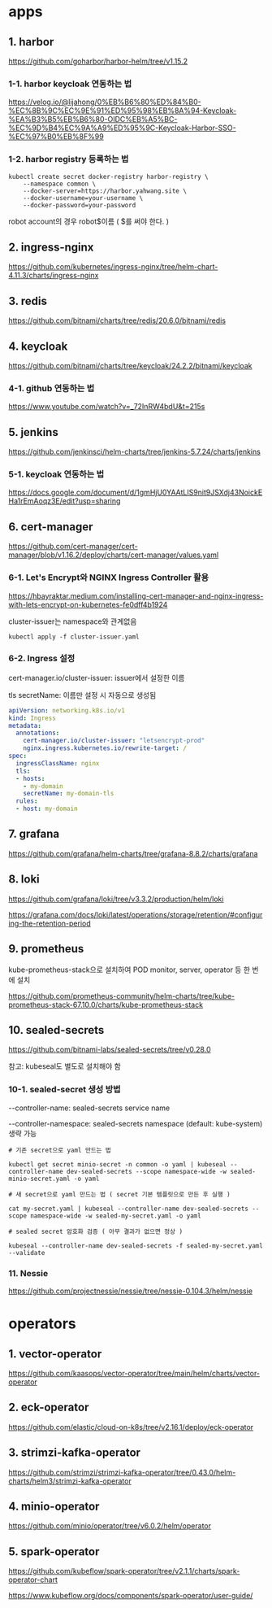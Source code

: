 # apps

## 1. harbor

https://github.com/goharbor/harbor-helm/tree/v1.15.2

### 1-1. harbor keycloak 연동하는 법

https://velog.io/@lijahong/0%EB%B6%80%ED%84%B0-%EC%8B%9C%EC%9E%91%ED%95%98%EB%8A%94-Keycloak-%EA%B3%B5%EB%B6%80-OIDC%EB%A5%BC-%EC%9D%B4%EC%9A%A9%ED%95%9C-Keycloak-Harbor-SSO-%EC%97%B0%EB%8F%99

### 1-2. harbor registry 등록하는 법

```
kubectl create secret docker-registry harbor-registry \
    --namespace common \
    --docker-server=https://harbor.yahwang.site \
    --docker-username=your-username \
    --docker-password=your-password
```

robot account의 경우 robot\$이름 ( \$를 써야 한다. )

## 2. ingress-nginx

https://github.com/kubernetes/ingress-nginx/tree/helm-chart-4.11.3/charts/ingress-nginx

## 3. redis

https://github.com/bitnami/charts/tree/redis/20.6.0/bitnami/redis

## 4. keycloak

https://github.com/bitnami/charts/tree/keycloak/24.2.2/bitnami/keycloak

### 4-1. github 연동하는 법

https://www.youtube.com/watch?v=_72InRW4bdU&t=215s

## 5. jenkins

https://github.com/jenkinsci/helm-charts/tree/jenkins-5.7.24/charts/jenkins

### 5-1. keycloak 연동하는 법

https://docs.google.com/document/d/1gmHjU0YAAtLIS9nit9JSXdj43NoickEHa1rEmAoqz3E/edit?usp=sharing

## 6. cert-manager

https://github.com/cert-manager/cert-manager/blob/v1.16.2/deploy/charts/cert-manager/values.yaml

### 6-1. Let's Encrypt와 NGINX Ingress Controller 활용

https://hbayraktar.medium.com/installing-cert-manager-and-nginx-ingress-with-lets-encrypt-on-kubernetes-fe0dff4b1924

cluster-issuer는 namespace와 관계없음

```
kubectl apply -f cluster-issuer.yaml
```

### 6-2. Ingress 설정

cert-manager.io/cluster-issuer: issuer에서 설정한 이름

tls secretName: 이름만 설정 시 자동으로 생성됨

```yaml
apiVersion: networking.k8s.io/v1
kind: Ingress
metadata:
  annotations:
    cert-manager.io/cluster-issuer: "letsencrypt-prod"
    nginx.ingress.kubernetes.io/rewrite-target: /
spec:
  ingressClassName: nginx
  tls:
  - hosts:
    - my-domain
    secretName: my-domain-tls
  rules:
  - host: my-domain
```

## 7. grafana

https://github.com/grafana/helm-charts/tree/grafana-8.8.2/charts/grafana

## 8. loki

https://github.com/grafana/loki/tree/v3.3.2/production/helm/loki

https://grafana.com/docs/loki/latest/operations/storage/retention/#configuring-the-retention-period

## 9. prometheus

kube-prometheus-stack으로 설치하여 POD monitor, server, operator 등 한 번에 설치

https://github.com/prometheus-community/helm-charts/tree/kube-prometheus-stack-67.10.0/charts/kube-prometheus-stack


## 10. sealed-secrets

https://github.com/bitnami-labs/sealed-secrets/tree/v0.28.0

참고: kubeseal도 별도로 설치해야 함

### 10-1. sealed-secret 생성 방법

--controller-name: sealed-secrets service name

--controller-namespace: sealed-secrets namespace (default: kube-system) 생략 가능

```
# 기존 secret으로 yaml 만드는 법

kubectl get secret minio-secret -n common -o yaml | kubeseal --controller-name dev-sealed-secrets --scope namespace-wide -w sealed-minio-secret.yaml -o yaml

# 새 secret으로 yaml 만드는 법 ( secret 기본 템플릿으로 만든 후 실행 )

cat my-secret.yaml | kubeseal --controller-name dev-sealed-secrets --scope namespace-wide -w sealed-my-secret.yaml -o yaml

# sealed secret 암호화 검증 ( 아무 결과가 없으면 정상 )

kubeseal --controller-name dev-sealed-secrets -f sealed-my-secret.yaml --validate
```

### 11. Nessie

https://github.com/projectnessie/nessie/tree/nessie-0.104.3/helm/nessie

# operators

## 1. vector-operator

https://github.com/kaasops/vector-operator/tree/main/helm/charts/vector-operator

## 2. eck-operator

https://github.com/elastic/cloud-on-k8s/tree/v2.16.1/deploy/eck-operator

## 3. strimzi-kafka-operator

https://github.com/strimzi/strimzi-kafka-operator/tree/0.43.0/helm-charts/helm3/strimzi-kafka-operator

## 4. minio-operator

https://github.com/minio/operator/tree/v6.0.2/helm/operator

## 5. spark-operator

https://github.com/kubeflow/spark-operator/tree/v2.1.1/charts/spark-operator-chart

https://www.kubeflow.org/docs/components/spark-operator/user-guide/